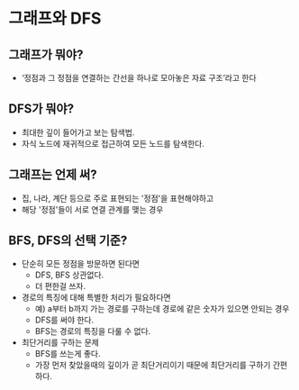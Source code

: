 # 그래프와 DFS

## 그래프가 뭐야?
* ‘정점과 그 정점을 연결하는 간선을 하나로 모아놓은 자료 구조’라고 한다

## DFS가 뭐야?
* 최대한 깊이 들어가고 보는 탐색법.
* 자식 노드에 재귀적으로 접근하여 모든 노드를 탐색한다.

## 그래프는 언제 써?
* 집, 나라, 계단 등으로 주로 표현되는 '정점'을 표현해야하고
* 해당 '정점'들이 서로 연결 관계를 맺는 경우

## BFS, DFS의 선택 기준?
* 단순히 모든 정점을 방문하면 된다면
    * DFS, BFS 상관없다.
    * 더 편한걸 쓰자.
* 경로의 특징에 대해 특별한 처리가 필요하다면
    * 예) a부터 b까지 가는 경로를 구하는데 경로에 같은 숫자가 있으면 안되는 경우
    * DFS를 써야 한다.
    * BFS는 경로의 특징을 다룰 수 없다.
* 최단거리를 구하는 문제
    * BFS를 쓰는게 좋다.
    * 가장 먼저 찾았을때의 깊이가 곧 최단거리이기 때문에 최단거리를 구하기 간편하다.